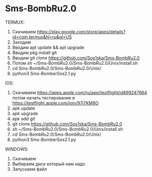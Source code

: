 # Sms-BombRu2.0

TERMUX:
1. Скачиваем https://play.google.com/store/apps/details?id=com.termux&hl=ru&gl=US
2. Заходим
3. Вводим apt update && apt upgrade
4. Вводим pkg install git
5. Вводим git clone https://github.com/Sos1ska/Sms-BombRu2.0
6. Потом sh ~/Sms-BombRu2.0/Sms-BombRu2.0/Unix/install.sh
7. cd Sms-BombRu2.0/Sms-BombRu2.0/Unix/ 
8. python3 Sms-BomberSos2.1.py

IOS:
1. Скачиваем https://apps.apple.com/ru/app/testflight/id899247664 потом начать тестирование в https://testflight.apple.com/join/97i7KM8O
2. apk update
3. apk upgrade
4. apk add git
5. git clone https://github.com/Sos1ska/Sms-BombRu2.0
6. sh ~/Sms-BombRu2.0/Sms-BombRu2.0/Unix/install.sh
7. cd Sms-BombRu2.0/Sms-BombRu2.0/Unix/
8. python3 Sms-BomberSos2.1.py

WINDOWS:
1. Скачиваем 
2. Выбираем диск который нам надо
3. Запускаем файл
